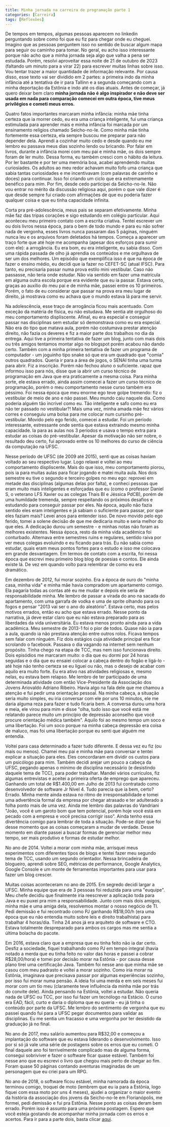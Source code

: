 ```yaml
---
title: Minha jornada na carreira de programação parte 1
categories: [Carreira]
tags: [Reflexões]
---
```


De tempos em tempos, algumas pessoas aparecem no linkedin perguntando sobre como foi que eu fiz para chegar onde eu cheguei. Imagino que as pessoas perguntem isso no sentido de buscar algum mapa para seguir ou caminho para tomar. No geral, eu acho isso interessante porque não acho que a minha jornada seja algo que valha a pena ser estudada. Porém, resolvi aproveitar essa noite de 21 de outubro de 2023 (faltando um minuto para a virar 22) para escrever muitas linhas sobre isso. Vou tentar trazer a maior quantidade de informação relevante. Por causa disso, esse texto vai ser dividido em 2 partes: a primeira indo da minha infância até a tentativa de ir para Tallinn e a segunda começando com a minha deportação da Estônia e indo até os dias atuais. Antes de começar, já quero deixar bem claro **minha jornada não é algo inspirador e não deve ser usada em nada para comparação comecei em outra época, tive meus privilégios e cometi meus erros.**

Quatro fatos importantes marcaram minha infância: minha mãe tinha certeza que ia morrer cedo, eu era uma criança inteligente, fui uma criança estimulada para aprender mais e minha infância foi marcada por um ensinamento religios chamado Seicho-no-Ie. Como minha mãe tinha fortemente essa certeza, ela sempre buscou me preparar para não depender dela. Aprendi a cozinhar muito cedo e desde quando eu me lembro eu passava meus dias sozinho lendo ou bricando. Por falar em livros, durante a infância morei com meu pai e minha mãe, os dois sempre foram de ler muito. Dessa forma, eu também cresci com o hábito da leitura. Por ler bastante e por ter uma memória boa, acabei aprendendo muitas curiosiades. Os adultos ao meu redor achavam muito fofo uma criança que sabia tantas curiosidades e me incentivavam (com palavras de carinho e doces) para continuar. Isso foi criando um ciclo que era extremamente benéfico para mim. Por fim, desde cedo participei da Seicho-no-Ie. Não vou entrar no mérito da discussão religiosa aqui, porém o que vale dizer é que desde sempre fui criado com afirmações de que eu poderia fazer qualquer coisa e que eu tinha capacidade infinita. 

Corta pra pré-adolescência, meus pais se separam efetivamente. Minha mãe faz das tripas corações e sigo estudando em colégio particular. Aqui aconteceu meu primeiro contato com a escrita criativa. Tentei escrever um ou dois livros nessa época, para o bem de todo mundo e para eu não sofrer nada de vergonha, esses livros nunca passaram das 5 páginas, ninguém nunca leu e os arquivos foram deletados há tempos. Começa a aparecer um traço forte que até hoje me acompanha (apesar dos esforços para sumir com ele): a arrogância. Eu era bom, eu era inteligente, eu sabia disso. Com uma rápida passada de olho já aprendia os conteúdos e me orgulhava de ser um dos melhores. Um episódio que exemplifica isso é que na época de fazer o ensino médio, eu decidi que ia fazer no CEFET-SC (atual IFSC). Para tanto, eu precisaria passar numa prova estilo mini vestibular. Caso não passasse, não teria onde estudar. Não via sentido em fazer uma matrícula em alguma outra escola porque era evidente que eu ia passar. Estava certo, graças ao auxílio do meu pai e de minha mãe, passei entre os 10 primeiros. Porém, o fato de eu considerar que passar na prova era meu lugar de direito, já mostrava como eu achava que o mundo estava lá para me servir.

Na adolescência, esse traço de arrogância ficou mais acentuado. Com exceção da matéria de física, eu não estudava. Me sentia até orgulhoso do meu comportamento displiscente. Afinal, eu era especial e conseguir passar nas disciplinas sem estudar só demonstrava como eu era especial. Não era do tipo que matava aula, porém não costumava prestar atenção direito, não fazia os deveres e fiz a maior parte dos trabalhos no dia da entrega. Aqui tive a primeira tentativa de fazer um blog, junto com mais dois ou três amigos tentamos montar algo no blogspot porém acabou não dando certo. Também com a minha primeira tentativa de fazer um programa de computador - um joguinho tipo snake só que era um quadrado que "comia" outros quadrados. Queria ir para a área de jogos, o SENAI tinha uma turma para abrir. Fiz a inscrição. Porém não fechou aluno o suficiente.  rapaz que informou isso para nós, disse que ia abrir um curso técnico de programação em Java que era praticamente a mesma coisa. Para minha sorte, ele estava errado, ainda assim comecei a fazer um curso técnico de programação, porém o meu comportamento nesse curso também era péssimo. Foi nessa época que meu enorme ego teve golpe tremendo: fiz o vestibular de meio de ano e não passei. Meu mundo caiu naquele dia. Como poderia alguém tão incrível como eu. Tão inteligente e safo como eu era não ter passado no vestibular?! Mais uma vez, minha amada mãe fez vários corres e conseguiu uma bolsa para me colocar num cursinho pré-vestibular. Movido pelo ego ferido, comecei a estudar. Foi um período interessante, estressante onde sentia que estava extraindo mesmo minha capacidade. Ia para as aulas nos 3 períodos e usava o tempo extra para estudar as coisas do pré-vestibular. Apesar da motivação não ser nobre, o resultado deu certo, fui aprovado entre os 10 melhores do curso de ciência da computação na UFSC. 

Nesse período de UFSC (de 2009 até 2015), senti que as coisas haviam voltado ao seu respectivo lugar. Logo relaxei e voltei ao meu comportamento displiscente. Mais do que isso, meu comportamento piorou, pois ia para muitas aulas para ficar jogando e matei muita aula. Nos dois semestre eu tive o segundo e terceiro golpes no meu ego: reprovei em metade das disciplinas (algumas delas por falta), e conheci pessoas que eram muito mais inteligentes e esforçadas que eu (como o professor Daniel S, o veterano LFS Xavier ou as colegas Thais BI e Jéssica PdCB), porém de uma humildade tremenda, sempre respeitando os próximos desafios e estudando para conseguir passar por eles. Na época, aquilo não fazia sentido eles eram inteligentes e já sabiam o suficiente para passar, por que eles faziam mais? Levei anos para entender isso. De novo movido pelo ego ferido, tomei a solene decisão de que me dedicaria muito e seria melhor do que eles. A dedicação durou um semestre - e minhas notas não foram as melhores existentes. Nessa época, resto da minha vida acadêmica foi conturbado. Alternava entre semestres ruins e regulares, sentido raiva por ver meus colegas evoluindo e eu ficando para trás. Eu não sabia como estudar, quais eram meus pontos fortes para o estudo e isso me colocava em grande desvantagem. Em termos de contato com a escrita, foi nessa época que escrevi meu primeiro blog blog de poesias e contos. Ele ainda existe lá. De vez em quando volto para relembrar de como eu era dramático.

Em dezembro de 2012, fui morar sozinho. Era a época de ouro do "minha casa, minha vida" e minha mãe havia compradom um apartamento comigo. Ela pagaria todas as contas até eu me mudar e depois ele seria de responsabilidade minha. Me lembro de passar a virada do ano na sacada do apartamento, com uma garrafa de vodka e uma de sprite olhando para os fogos e pensar "2013 vai ser o ano do aleatório". Estava certo, mas pelos motivos errados, então eu acho que estava errado. Nesse ponto da narrativa, já deve estar claro que eu não estava preparado para as liberdades da vida universitária. Eu estava menos pronto ainda para a vida acadêmica. Meu semestre de 2013-1 foi o pior de todos. Quase não ia para a aula, quando ia não prestava atenção entre outros rolos. Ficava tempos sem falar com ninguém. Fiz dois estágios cuja atividade principal era ficar scrolando o facebook. Passava o dia vagando na internet sem nenhum propósito. Tinha chego na etapa de TCC, mas nem isso funcionava direito. Dois episódios me marcaram muito: o dia que eu dormi por 24 horas seguidas e o dia que eu ensaiei colocar a cabeça dentro do fogão e ligá-lo - até hoje não tenho certeza se eu liguei ou não, mas o desejo de acabar com aquilo era muito forte. Eu era ativo nas atividades religiosas e, mesmo nelas, eu estava bem relapso. Me lembro de ter participado de uma determinada atividade com então Vice-Presidente da Associação dos Jovens Ariovaldo Adriano Ribeiro. Havia algo na fala dele que me chamou a atenção e fui pedir uma orientação pessoal. Na minha cabeça, a situação seria muito simples, eu iria conversar com ele por uns 10 minutos, ele me daria alguma reza para fazer e tudo ficaria bem. A conversa durou uma hora e meia, ele virou para mim e disse "olha, tudo isso que você está me relatando parece muito um princípio de depressão aconselho que você procure orientação médica também". Aquilo foi ao mesmo tempo um soco e uma libertação. Foi um soco porque na minha cabeça depressão era coisa de maluco, mas foi uma libertação porque eu senti que alguém me entendia. 

Voltei para casa determinado a fazer tudo diferente. E dessa vez eu fiz (ou mais ou menos). Chamei meu pai e minha mãe para conversar e tentei explicar a situação para eles. Eles concordaram em dividir os custos para um psicólogo para mim. Também decidi arejar um pouco a cabeça da UFSC, pegando apenas o mínimo de disciplina necessário (e desistindo daquele tema de TCC), para poder trabalhar. Mandei vários currículos, fiz algumas entrevistas e aceitei a primeira oferta de emprego que apareceu. Ganhando um total de R$1.400,00 em Julho de 2013 fui contratado como desenvolvedor de software Jr Nível 4. Tudo parecia que ia bem, certo? Errado. Minha mente ainda estava no ritmo de irresponsabilidade e tomei uma advertência formal da empresa por chegar atrasado e ter adulterado a folha ponto mais de uma vez. Ainda me lembro das palavras do Vandriani "João, você é um garoto bom que tem potencial, porém hoje você está em pecado com a empresa e você precisa corrigir isso". Ainda tenho essa divertência comigo para lembrar de toda a situação. Pode-se dizer que foi desse momento que as coisas começaram a mudar de verdade. Desse momento em diante passei a buscar formas de gerenciar melhor meu tempo, ser mais produtivo e formas de estudar melhor.

No ano de 2014. Voltei a morar com minha mãe, arrisquei meus experimentos com diferentes tipos de blogs e tentei fazer meu segundo tema de TCC, usando um segundo orientador. Nessa brincadeira de blogueiro, aprendi sobre SEO, métricas de performance, Google Analytics, Google Console e um monte de ferramentas importantes para usar para fazer um blog crescer.

Muitas coisas aconteceram no ano de 2015. Em segredo decidi largar a UFSC. Minha equipe que era de 3 pessoas foi reduzida para uma "euquipe". Meu chefe decidiu que finalmente iria reescrever a aplicação toda para Java e eu puxei pra mim a responsabilidade. Junto com mais dois amigos, minha mãe e uma amiga dela, resolvemos montar o nosso negócio de TI. Pedi demissão e fui recontrado como PJ ganhando R$18,00/h (era uma época que eu não entendia muito sobre leis e direito trabalhista) para trabalhar 4 horas/dia. Tinha 24 anos já era arquiteto de software e CTO. Estava totalmente despreparado para ambos os cargos mas me sentia a última bolacha do pacote.

Em 2016, estava claro que a empresa que eu tinha feito não ia dar certo. Desfiz a sociedade, fiquei trabalhando como PJ em tempo integral (havia notado a merda que eu tinha feito no valor das horas e passei a cobrar R$28,00/hora) e tomei por decisão morar na Estônia - por causa desse plano tirei uma certificação Java. Também foi nesse ano que minha mãe se casou com meu padrasto e voltei a morar sozinho. Como iria morar na Estônia, imaginava que precisava passar por algumas experiências sozinho, por isso fui morar numa pensão. A ideia foi uma merda e em seis meses fui morar com um tio meu (claramente teve influência da minha mãe por trás do convite dele). Ainda pensando na Estônia, voltei a estudar. Não queria nada de UFSC ou TCC, por isso fui fazer um tecnólogo na Estácio. O curso era EAD, fácil, curto e daria o diploma que eu queria - eu já tinha o conteúdo por parte da UFSC. Me lembro do sentimento de vergonha que eu passei quando fui para a UFSC pegar documentos para validar as disciplinas. Eu me sentia um fracasso e uma vergonha por ter desistido da graduação já no final.

No ano de 2017, meu salário aumentou para R$32,00 e começou a implantação do software que eu estava liderando o desenvolvimento. Isso por si só já vale uma série de postagens sobre os erros que eu cometi. O final daquele ano foi terrivelmente complicado mas de alguma forma, consegui sobriviver e fazer o software ficar quase estável. Também foi nesse ano que eu escrevi o livro que chegou mais perto de chegar ao fim. Foram quase 50 páginas contando aventuras imaginadas de um personagem que eu criei para um RPG. 

No ano de 2018, o software ficou estável, minha namorada da época terminou comigo, troquei de moto (lembrem que eu ia para a Estônia, logo fiquei com essa moto por uns 4 meses), ajudei a organizar o maior evento da história da associação dos jovens da Seicho-no-Ie em Florianópolis, me formei, pedi demissão e fui pra Estônia. Nesse ponto as coisas deram bem errado. Porém isso é assunto para uma próxima postagem. Espero que você esteja gostando de acompanhar minha jornada com os erros e acertos. Para ir para a parte dois, basta clicar [aqui](/posts/autobiografia-pt2/).